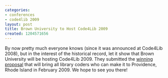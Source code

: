 ```yaml
---
categories:
- conferences
- code4lib 2009
layout: post
title: Brown University to Host Code4Lib 2009
created: 1204571656
---
```

By now pretty much everyone knows (since it was announced at Code4Lib 2008), but in the interest of the historical record, let it show that Brown University will be hosting Code4Lib 2009. They submitted the <a href="http://groups.google.com/group/code4libcon/browse_thread/thread/d0e92993b8fc5b21">winning proposal</a> that will bring all library coders who can make it to Providence, Rhode Island in February 2009. We hope to see you there! 
